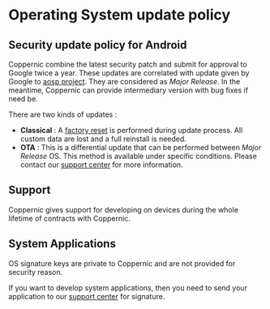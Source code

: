 Operating System update policy
================

Security update policy for Android
---------------

Coppernic combine the latest security patch and submit for approval to Google twice a year.
These updates are correlated with update given by Google to [aosp project](https://source.android.com/). They
are considered as *Major Release*.
In the meantime, Coppernic can provide intermediary version with bug fixes if need be.

There are two kinds of updates :

 - **Classical** : A [factory reset](os/factory_reset.md) is performed during update process. All custom data are lost and a full reinstall is needed.
 - **OTA** : This is a differential update that can be performed between *Major Release* OS. This method is available
 under specific conditions. Please contact our [support center](https://support.coppernic.fr/index.php) for more information.

Support
-------

Coppernic gives support for developing on devices during the whole lifetime of contracts with Coppernic.

System Applications
-------------------

OS signature keys are private to Coppernic and are not provided for security reason.

If you want to develop system applications, then you need to send your application to our [support center](http://support.coppernic.fr) for signature.
